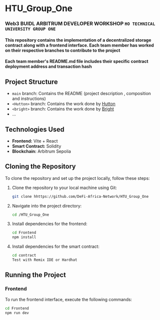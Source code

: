 # HTU_Group_One

### Web3 BUIDL ARBITRUM DEVELOPER WORKSHOP `HO TECHNICAL UNIVERSITY GROUP ONE`

#### This repository contains the implementation of a decentralized storage contract along with a frontend interface. Each team member has worked on their respective branches to contribute to the project

#### Each team member's README.md file includes their specific contract deployment address  and transaction hash 

## Project Structure

- `main` branch: Contains the README (project description , composition  and instructions)
- `<Hutton>` branch: Contains the work done by [Hutton](https://github.com/Hutton-slow)
- `<bright>` branch: Contains the work done by [Bright](https://github.com/Brig2002)
- ...

## Technologies Used

- **Frontend:** Vite + React
- **Smart Contract:** Solidity
- **Blockchain:**  Arbitrum Sepolia

## Cloning the Repository

To clone the repository and set up the project locally, follow these steps:

1. Clone the repository to your local machine using Git:

    ```bash
    git clone hhttps://github.com/DeFi-Africa-Network/HTU_Group_One
    ```

2. Navigate into the project directory:

    ```bash
    cd /HTU_Group_One
    ```

3. Install dependencies for the frontend:

    ```bash
    cd Frontend
    npm install
    ```

4. Install dependencies for the smart contract:

    ```bash
    cd contract 
    Test with Remix IDE or Hardhat
    ```

## Running the Project

### Frontend

To run the frontend interface, execute the following commands:

```bash
cd Frontend
npm run dev
